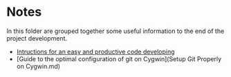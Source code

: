 # Notes

In this folder are grouped together some useful information to the end of the project development.

- [Intructions for an easy and productive code developing](Instructions.md)
- [Guide to the optimal configuration of git on Cygwin](Setup Git Properly on Cygwin.md)
